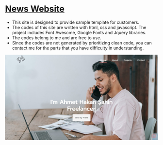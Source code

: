 # [News Website](https://siteforportfolio.netlify.app/)
- This site is designed to provide sample template for customers.
- The codes of this site are written with html, css and javascript. The project includes Font Awesome, Google Fonts and Jquery libraries.
- The codes belong to me and are free to use.
- Since the codes are not generated by prioritizing clean code, you can contact me for the parts that you have difficulty in understanding.

![The Image of the Website](https://github.com/ahakansahin/DemoDesign-Site_For_Portfolio/blob/main/siteforportfolio.jpg)

